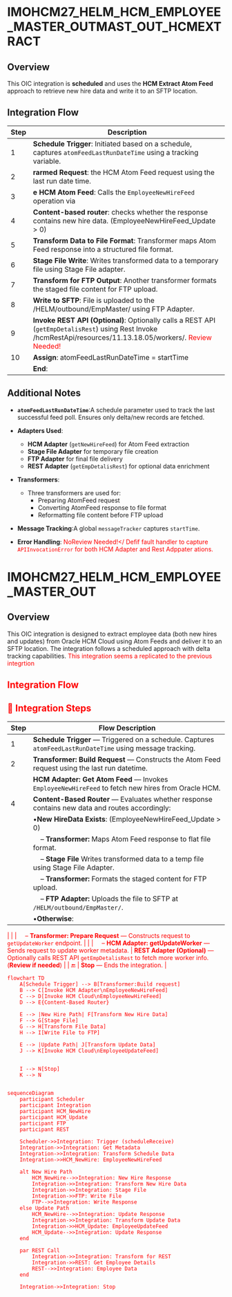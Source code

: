 # IMOHCM27_HELM_HCM_EMPLOYEE_MASTER_OUTMAST_OUT_HCMEXTRACT
## Overview
This OIC integration is **scheduled** and uses the **HCM Extract Atom Feed** approach to retrieve new hire data and write it to an SFTP location.

## Integration Flow
| Step  | Description                                                                                                                                        |
| ----- | -------------------------------------------------------------------------------------------------------------------------------------------------- |
| 1 | **Schedule Trigger**: Initiated based on a schedule, captures `atomFeedLastRunDateTime` using a tracking variable.       |
| 2 | **rarmed Request**: the HCM Atom Feed request using the last run date time.                       |
| 3 | **e HCM Atom Feed**: Calls the `EmployeeNewHireFeed` operation via                     |
| 4 | **Content-based router**: checks whether the response contains new hire data. (EmployeeNewHireFeed_Update > 0)                        |
| 5 | **Transform Data to File Format**: Transformer maps Atom Feed response into a structured file format.                     |
| 6 | **Stage File Write**: Writes transformed data to a temporary file using Stage File adapter.                               |
| 7 | **Transform for FTP Output**: Another transformer formats the staged file content for FTP upload.                         |
| 8 | **Write to SFTP**: File is uploaded to the /HELM/outbound/EmpMaster/ using FTP Adapter.                                  |
| 9 | **Invoke REST API (Optional)**: Optionally calls a REST API (`getEmpDetalisRest`) using Rest Invoke /hcmRestApi/resources/11.13.18.05/workers/.  <font color='red'>Review Needed!</font>
| 10   | **Assign**: atomFeedLastRunDateTime = startTime
|    | **End**:                                                                         


## Additional Notes

- **`atomFeedLastRunDateTime`**:A schedule parameter used to track the last successful feed poll. Ensures only delta/new records are fetched.
- **Adapters Used**:

  - **HCM Adapter** (`getNewHireFeed`) for Atom Feed extraction
  - **Stage File Adapter** for temporary file creation
  - **FTP Adapter** for final file delivery
  - **REST Adapter** (`getEmpDetalisRest`) for optional data enrichment
- **Transformers**:
  - Three transformers are used for:
    - Preparing AtomFeed request
    - Converting AtomFeed response to file format
    - Reformatting file content before FTP upload
- **Message Tracking**:A global `messageTracker` captures  `startTime`.
- **Error Handling**:  <font color='red'>NoReview Needed!</  Defif fault handler to capture `APIInvocationError` for both HCM Adapter and Rest Adppater ations.</font> 

# IMOHCM27_HELM_HCM_EMPLOYEE_MASTER_OUT
## Overview
This OIC integration is designed to extract employee data (both new hires and updates) from Oracle HCM Cloud using Atom Feeds and deliver it to an SFTP location. The integration follows a scheduled approach with delta tracking capabilities. <font color='red'>This integration seems a replicated to the previous integrtion 

##  Integration Flow

## 🧭 Integration Steps

| Step  | Flow Description                              |
| ----- | -------------------------------------------------------------------------------------------------- |
| 1 | **Schedule Trigger** — Triggered on a schedule. Captures `atomFeedLastRunDateTime` using message tracking.  |
| 2 | **Transformer: Build Request** — Constructs the Atom Feed request using the last run datetime.           |
|  | **HCM Adapter: Get Atom Feed** — Invokes `EmployeeNewHireFeed` to fetch new hires from Oracle HCM.      |
| 4 | **Content-Based Router** — Evaluates whether response contains new data and routes accordingly:                                       |
|       |  •**New HireData Exists**:  (EmployeeNewHireFeed_Update > 0)                                                                                 |
|       | &nbsp;&nbsp;&nbsp;&nbsp;– **Transformer:** Maps Atom Feed response to flat file format.         |
|       | &nbsp;&nbsp;&nbsp;&nbsp;– **Stage File** Writes transformed data to a temp file using Stage File Adapter.  |
|       | &nbsp;&nbsp;&nbsp;&nbsp;– **Transformer:** Formats the staged content for FTP upload.           |
|       | &nbsp;&nbsp;&nbsp;&nbsp;– **FTP Adapter:** Uploads the file to SFTP at `/HELM/outbound/EmpMaster/`.                  |
|       | •**Otherwise**:                 
|
|       | &nbsp;&nbsp;&nbsp;&nbsp;– **Transformer: Prepare Request** — Constructs request to `getUpdateWorker` endpoint. |
|       | &nbsp;&nbsp;&nbsp;&nbsp;– **HCM Adapter: getUpdateWorker** — Sends request to update worker metadata.                  |  **REST Adapter (Optional)** — Optionally calls REST API `getEmpDetalisRest` to fetch more worker info. (**Review if needed**) |
| 🔚    |  **Stop** — Ends the integration.                                                            |

```mermaid
flowchart TD
    A[Schedule Trigger] --> B[Transformer:Build request]
    B --> C[Invoke HCM Adapter\nEmployeeNewHireFeed]
    C --> D[Invoke HCM Cloud\nEmployeeNewHireFeed]
    D --> E{Content-Based Router}
    
    E --> |New Hire Path| F[Transform New Hire Data]
    F --> G[Stage File]
    G --> H[Transform File Data]
    H --> I[Write File to FTP]
    
    E --> |Update Path| J[Transform Update Data]
    J --> K[Invoke HCM Cloud\nEmployeeUpdateFeed]
    
    
    I --> N[Stop]
    K --> N


```

```mermaid
sequenceDiagram
    participant Scheduler
    participant Integration
    participant HCM_NewHire
    participant HCM_Update
    participant FTP
    participant REST
    
    Scheduler->>Integration: Trigger (scheduleReceive)
    Integration->>Integration: Get Metadata
    Integration->>Integration: Transform Schedule Data
    Integration->>HCM_NewHire: EmployeeNewHireFeed
    
    alt New Hire Path
        HCM_NewHire-->>Integration: New Hire Response
        Integration->>Integration: Transform New Hire Data
        Integration->>Integration: Stage File
        Integration->>FTP: Write File
        FTP-->>Integration: Write Response
    else Update Path
        HCM_NewHire-->>Integration: Update Response
        Integration->>Integration: Transform Update Data
        Integration->>HCM_Update: EmployeeUpdateFeed
        HCM_Update-->>Integration: Update Response
    end
    
    par REST Call
        Integration->>Integration: Transform for REST
        Integration->>REST: Get Employee Details
        REST-->>Integration: Employee Data
    end
    
    Integration->>Integration: Stop

```
<!--stackedit_data:
eyJoaXN0b3J5IjpbMTQzNTIzMTk4NSwyNzg4NDE5OTgsLTI0ND
g2MjQ2NCwtMTA5NTg0Mzg3MiwxOTc5MTA1NTQxLDIxMTM1MTk3
MSwxMzMwMTYyMjU1LC0yMjE2MjQ0NDksMTgzMDQxNTcwOSwtMj
EzMjUwMzY2OSwzNDQwNzUxNjksLTIwNDk2OTI4NDksMTQxNDk5
OTgwNyw1MjgxMTE4ODksMTc4MjgzOTUxMiwxMjYxMDUwMTA0LD
EzMjU0Nzk5MCwxODE1NjE2MTQ5LC0xMDg5NjQ1NTgzLDg2NzUz
NDk4Nl19
-->
